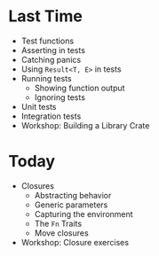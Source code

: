 # Last Time

- Test functions
- Asserting in tests
- Catching panics
- Using `Result<T, E>` in tests
- Running tests
  - Showing function output
  - Ignoring tests
- Unit tests
- Integration tests
- Workshop: Building a Library Crate

# Today

- Closures
  - Abstracting behavior
  - Generic parameters
  - Capturing the environment
  - The `Fn` Traits
  - Move closures
- Workshop: Closure exercises
